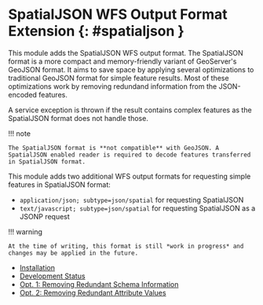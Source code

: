 # SpatialJSON WFS Output Format Extension {: #spatialjson }

This module adds the SpatialJSON WFS output format. The SpatialJSON format is a more compact and memory-friendly variant of GeoServer's GeoJSON format. It aims to save space by applying several optimizations to traditional GeoJSON format for simple feature results. Most of these optimizations work by removing redundand information from the JSON-encoded features.

A service exception is thrown if the result contains complex features as the SpatialJSON format does not handle those.

!!! note

    The SpatialJSON format is **not compatible** with GeoJSON. A SpatialJSON enabled reader is required to decode features transferred in SpatialJSON format.

This module adds two additional WFS output formats for requesting simple features in SpatialJSON format:

-   `application/json; subtype=json/spatial` for requesting SpatialJSON
-   `text/javascript; subtype=json/spatial` for requesting SpatialJSON as a JSONP request

!!! warning

    At the time of writing, this format is still *work in progress* and changes may be applied in the future.

-   [Installation](installation.md)
-   [Development Status](development.md)
-   [Opt. 1: Removing Redundant Schema Information](schema.md)
-   [Opt. 2: Removing Redundant Attribute Values](attributes.md)
